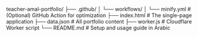 teacher-amal-portfolio/
├── .github/
│   └── workflows/
│       └── minify.yml       # (Optional) GitHub Action for optimization
├── index.html               # The single-page application
├── data.json                # All portfolio content
├── worker.js                # Cloudflare Worker script
└── README.md                # Setup and usage guide in Arabic